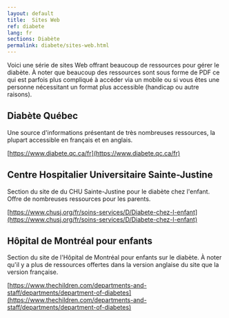 ```yaml
---
layout: default
title:  Sites Web
ref: diabete
lang: fr
sections: Diabète
permalink: diabete/sites-web.html
---
```

Voici une série de sites Web offrant beaucoup de ressources pour gérer le diabète.
À noter que beaucoup des ressources sont sous forme de PDF ce qui est parfois plus compliqué à accéder via un mobile ou si vous êtes une personne nécessitant un format plus accessible (handicap ou autre raisons).

## Diabète Québec

Une source d'informations présentant de très nombreuses ressources, la plupart accessible en français et en anglais.

[https://www.diabete.qc.ca/fr](https://www.diabete.qc.ca/fr)

## Centre Hospitalier Universitaire Sainte-Justine

Section du site de du CHU Sainte-Justine pour le diabète chez l'enfant.
Offre de nombreuses ressources pour les parents.

[https://www.chusj.org/fr/soins-services/D/Diabete-chez-l-enfant](https://www.chusj.org/fr/soins-services/D/Diabete-chez-l-enfant)

## Hôpital de Montréal pour enfants

Section du site de l'Hôpital de Montréal pour enfants sur le diabète.
À noter qu'il y a plus de ressources offertes dans la version anglaise du site que la version française.

[https://www.thechildren.com/departments-and-staff/departments/department-of-diabetes](https://www.thechildren.com/departments-and-staff/departments/department-of-diabetes)
